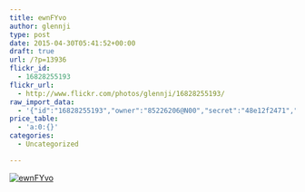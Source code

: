 ```yaml
---
title: ewnFYvo
author: glennji
type: post
date: 2015-04-30T05:41:52+00:00
draft: true
url: /?p=13936
flickr_id:
  - 16828255193
flickr_url:
  - http://www.flickr.com/photos/glennji/16828255193/
raw_import_data:
  - '{"id":"16828255193","owner":"85226206@N00","secret":"48e12f2471","server":"7706","farm":8,"title":"ewnFYvo","ispublic":0,"isfriend":0,"isfamily":0,"description":{"_content":""},"dateupload":"1431163111","lastupdate":"1431163114","datetaken":"2015-04-30 05:41:52","datetakengranularity":0,"datetakenunknown":"1","ownername":"glennji","tags":"","machine_tags":"","originalsecret":"64d9248af0","originalformat":"png","latitude":0,"longitude":0,"accuracy":0,"context":0,"media":"photo","media_status":"ready","url_o":"https://farm8.staticflickr.com/7706/16828255193_64d9248af0_o.png","height_o":"1920","width_o":"1080"}'
price_table:
  - 'a:0:{}'
categories:
  - Uncategorized

---
```

<p class="flickr-image">
  <a href="http://www.flickr.com/photos/glennji/16828255193/" class="flickr-link"><img src="http://i2.wp.com/glennji.com/wp-content/uploads/2015/04/16828255193_64d9248af0_o.png?fit=1024%2C1024" width="" height="" alt="ewnFYvo" class="keyring-img" /></a>
</p>
